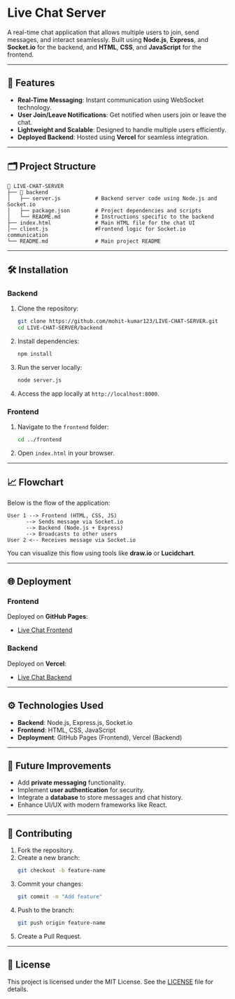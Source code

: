 # Live Chat Server

A real-time chat application that allows multiple users to join, send messages, and interact seamlessly. Built using **Node.js**, **Express**, and **Socket.io** for the backend, and **HTML**, **CSS**, and **JavaScript** for the frontend.

---

## 🚀 Features
- **Real-Time Messaging**: Instant communication using WebSocket technology.
- **User Join/Leave Notifications**: Get notified when users join or leave the chat.
- **Lightweight and Scalable**: Designed to handle multiple users efficiently.
- **Deployed Backend**: Hosted using **Vercel** for seamless integration.

---

## 🗂️ Project Structure
```
📁 LIVE-CHAT-SERVER
├── 📁 backend
│   ├── server.js           # Backend server code using Node.js and Socket.io
│   ├── package.json        # Project dependencies and scripts
│   └── README.md           # Instructions specific to the backend
├── index.html              # Main HTML file for the chat UI
│── client.js               #Frontend logic for Socket.io communication
└── README.md               # Main project README
```

---

## 🛠️ Installation

### Backend
1. Clone the repository:
   ```bash
   git clone https://github.com/mohit-kumar123/LIVE-CHAT-SERVER.git
   cd LIVE-CHAT-SERVER/backend
   ```
2. Install dependencies:
   ```bash
   npm install
   ```
3. Run the server locally:
   ```bash
   node server.js
   ```
4. Access the app locally at `http://localhost:8000`.

### Frontend
1. Navigate to the `frontend` folder:
   ```bash
   cd ../frontend
   ```
2. Open `index.html` in your browser.

---

## 📈 Flowchart
Below is the flow of the application:

```plaintext
User 1 --> Frontend (HTML, CSS, JS)
      --> Sends message via Socket.io
      --> Backend (Node.js + Express)
      --> Broadcasts to other users
User 2 <-- Receives message via Socket.io
```

You can visualize this flow using tools like **draw.io** or **Lucidchart**. 

---

## 🌐 Deployment

### Frontend
Deployed on **GitHub Pages**:
- [Live Chat Frontend](https://mohit-kumar123.github.io/LIVE-CHAT-SERVER/)

### Backend
Deployed on **Vercel**:
- [Live Chat Backend](https://live-chat-server-murex.vercel.app/)

---

## ⚙️ Technologies Used
- **Backend**: Node.js, Express.js, Socket.io
- **Frontend**: HTML, CSS, JavaScript
- **Deployment**: GitHub Pages (Frontend), Vercel (Backend)

---

## 🔮 Future Improvements
- Add **private messaging** functionality.
- Implement **user authentication** for security.
- Integrate a **database** to store messages and chat history.
- Enhance UI/UX with modern frameworks like React.

---

## 🤝 Contributing
1. Fork the repository.
2. Create a new branch:
   ```bash
   git checkout -b feature-name
   ```
3. Commit your changes:
   ```bash
   git commit -m "Add feature"
   ```
4. Push to the branch:
   ```bash
   git push origin feature-name
   ```
5. Create a Pull Request.

---

## 📄 License
This project is licensed under the MIT License. See the [LICENSE](LICENSE) file for details.
